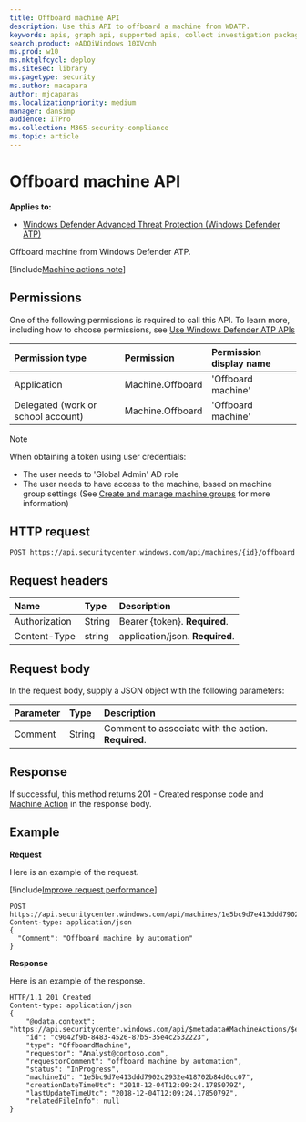```yaml
---
title: Offboard machine API
description: Use this API to offboard a machine from WDATP.
keywords: apis, graph api, supported apis, collect investigation package
search.product: eADQiWindows 10XVcnh
ms.prod: w10
ms.mktglfcycl: deploy
ms.sitesec: library
ms.pagetype: security
ms.author: macapara
author: mjcaparas
ms.localizationpriority: medium
manager: dansimp
audience: ITPro
ms.collection: M365-security-compliance 
ms.topic: article
---
```


# Offboard machine API
**Applies to:**
- [Windows Defender Advanced Threat Protection (Windows Defender ATP)](https://go.microsoft.com/fwlink/p/?linkid=2069559)

Offboard machine from Windows Defender ATP.

[!include[Machine actions note](machineactionsnote.md)]

## Permissions
One of the following permissions is required to call this API. To learn more, including how to choose permissions, see [Use Windows Defender ATP APIs](apis-intro.md)

Permission type |	Permission	|	Permission display name
:---|:---|:---
Application |	Machine.Offboard |	'Offboard machine'
Delegated (work or school account) |	Machine.Offboard |	'Offboard machine'

>[!Note]
> When obtaining a token using user credentials:
>- The user needs to 'Global Admin' AD role
>- The user needs to have access to the machine, based on machine group settings (See [Create and manage machine groups](machine-groups-windows-defender-advanced-threat-protection.md) for more information)

## HTTP request
```
POST https://api.securitycenter.windows.com/api/machines/{id}/offboard
```

## Request headers

Name | Type | Description
:---|:---|:---
Authorization | String | Bearer {token}. **Required**.
Content-Type | string | application/json. **Required**.

## Request body
In the request body, supply a JSON object with the following parameters:

Parameter |	Type	| Description
:---|:---|:---
Comment |	String |	Comment to associate with the action. **Required**.

## Response
If successful, this method returns 201 - Created response code and [Machine Action](machineaction-windows-defender-advanced-threat-protection-new.md) in the response body.


## Example

**Request**

Here is an example of the request.

[!include[Improve request performance](improverequestperformance-new.md)]

```
POST https://api.securitycenter.windows.com/api/machines/1e5bc9d7e413ddd7902c2932e418702b84d0cc07/offboard
Content-type: application/json
{
  "Comment": "Offboard machine by automation"
}
```

**Response**

Here is an example of the response.

```
HTTP/1.1 201 Created
Content-type: application/json
{
    "@odata.context": "https://api.securitycenter.windows.com/api/$metadata#MachineActions/$entity",
    "id": "c9042f9b-8483-4526-87b5-35e4c2532223",
    "type": "OffboardMachine",
    "requestor": "Analyst@contoso.com",
    "requestorComment": "offboard machine by automation",
    "status": "InProgress",
    "machineId": "1e5bc9d7e413ddd7902c2932e418702b84d0cc07",
    "creationDateTimeUtc": "2018-12-04T12:09:24.1785079Z",
    "lastUpdateTimeUtc": "2018-12-04T12:09:24.1785079Z",
	"relatedFileInfo": null
}

```
